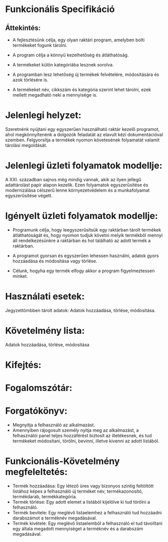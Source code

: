 # Funkcionális Specifikáció

## Áttekintés:
- A fejlesztésünk célja, egy olyan raktári program, amelyben bolti termékeket fogunk tárolni.

- A program célja a könnyű kezelhetőség és átláthatóság.

- A termékeket külön kategóriába lesznek sorolva.

- A programban lesz lehetőség új termékek felvételére, módosítására és azok törlésére is.

- A termékeket név, cikkszám és kategória szerint lehet tárolni, ezek mellett megadható neki a mennyisége is.

# Jelenlegi helyzet:
Szeretnénk nyújtani egy egyszerűen használható raktár kezelő programot, ahol megkönnyítenénk a dolgozók feladatát az elavult kézi dokumentációval szemben. Felgyorsítja a termékek nyomon követesének folyamatát valamit tárolási megoldását. 

# Jelenlegi üzleti folyamatok modellje:
A XXI. században sajnos még mindig vannak, akik az ilyen jellegű adattárolást papír alapon kezelik. Ezen folyamatok egyszerűsítése és modernizálása célszerű lenne környezetvédelem és a munkafolyamat egyszerűsítése végett.

# Igényelt üzleti folyamatok modellje:
- Programunk célja, hogy leegyszerűsítsük egy raktárban tárolt termékek átláthatóságát és, hogy nyomon tudjuk követni melyik termékből mennyi áll rendelkezésünkre a raktárban és hol található az adott termék a raktárban.

- A programot gyorsan és egyszerűen lehessen használni, adatok gyors hozzáadása és módosítása vagy törlése.

- Célunk, hogyha egy termék elfogy akkor a program figyelmeztessen minket.

# Használati esetek:
Jegyzettömbben tárolt adatok:
Adatok hozzáadása, törlése, módosítása.

# Követelmény lista:
Adatok hozzáadása, törlése, módosítása

# Kifejtés:

# Fogalomszótár:

# Forgatókönyv:
- Megnyitja a felhasználó az alkalmazást.
- Amennyiben rájogosult személy nyitja meg az alkalmazást, a felhasználói panel teljes hozzáférést biztosít az illetékesnek, és tud termékeket módosítani, törölni, bevinni, illetve kivenni az adott listából.

# Funkcionális-Követelmény megfeleltetés:
- Termék hozzáadása: Egy létező üres vagy bizonyos szintig feltöltött listához képes a felhasználó új terméket név, termékazonosító, termékdarab, termékkategória. 
- Termék törlése: Egy adott elemet a listából kijelölve ki tud törölni a felhasználó.
- Termék bevitele: Egy meglévő listaelemhez a felhasználó tud hozzáadni darabszámot a terméknév megadásával.
- Termék kivétele: Egy meglévő listaelemből a felhasználó el tud távolítani egy általa megadott mennyiséget a terméknév és a darabszám megadásával. 
